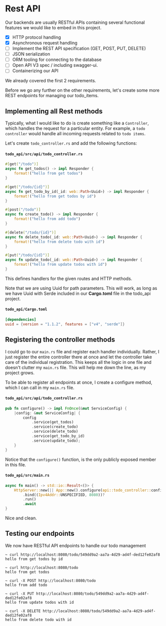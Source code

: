 # Rest API

Our backends are usually RESTful APIs containing several functional features we would like to embed in this project.

* [x] HTTP protocol handling
* [x] Asynchronous request handling
* [ ] Implement the REST API specification (GET, POST, PUT, DELETE)
* [ ] JSON serialization
* [ ] ORM tooling for connecting to the database
* [ ] Open API V3 spec / including swagger-ui.
* [ ] Containerizing our API

We already covered the first 2 requirements.

Before we go any further on the other requirements, let's create some more REST endpoints for managing our todo_items.

## Implementing all Rest methods
Typically, what I would like to do is create something like a `Controller`, which handles the request for a particular entity.
For example, a `todo controller` would handle all incoming requests related to `todo items`.

Let's create `todo_controller.rs` and add the following functions:

#### **`todo_api/src/api/todo_controller.rs`**
```rust
#[get("/todo")]
async fn get_todos() -> impl Responder {
    format!("hello from get todos")
}

#[get("/todo/{id}")]
async fn get_todo_by_id(_id: web::Path<Uuid>) -> impl Responder {
    format!("hello from get todos by id")
}

#[post("/todo")]
async fn create_todo() -> impl Responder {
    format!("hello from add todo")
}

#[delete("/todo/{id}")]
async fn delete_todo(_id: web::Path<Uuid>) -> impl Responder {
    format!("hello from delete todo with id")
}

#[put("/todo/{id}")]
async fn update_todo(_id: web::Path<Uuid>) -> impl Responder {
    format!("hello from update todos with id")
}
```

This defines handlers for the given routes and HTTP methods. 

Note that we are using Uuid for path parameters. This will work, as long as we have Uuid with Serde included in our **Cargo.toml** file in the todo_api project.

#### **`todo_api/Cargo.toml`**
```toml
[dependencies]
uuid = {version = "1.1.2", features = ["v4", "serde"]}
```


## Registering the controller methods
I could go to our `main.rs` file and register each handler individually. Rather, I just register the entire controller there at once and let the controller take care of the individual registration. This keeps all the logic in one file and doesn't clutter my `main.rs` file. This will help me down the line, as my project grows.

To be able to register all endpoints at once, I create a configure method, which I can call in my `main.rs` file.

#### **`todo_api/src/api/todo_controller.rs`**
```rust 
pub fn configure() -> impl FnOnce(&mut ServiceConfig) {
    |config: &mut ServiceConfig| {
        config
            .service(get_todos)
            .service(create_todo)
            .service(delete_todo)
            .service(get_todo_by_id)
            .service(update_todo);
    }
}
```
Notice that the `configure()` function, is the only publicly exposed member in this file.

#### **`todo_api/src/main.rs`**
```rust
async fn main() -> std::io::Result<()> {
    HttpServer::new(|| App::new().configure(api::todo_controller::configure()))
        .bind((Ipv4Addr::UNSPECIFIED, 8080))?
        .run()
        .await
}
```

Nice and clean.

## Testing our endpoints

We now have RESTful API endpoints to handle our todo management
```shell
~ curl http://localhost:8080/todo/549dd9a2-aa7a-4d29-ad4f-ded12fe02af8
hello from get todos by id

~ curl http://localhost:8080/todo
hello from get todos

~ curl -X POST http://localhost:8080/todo
hello from add todo

~ curl -X PUT http://localhost:8080/todo/549dd9a2-aa7a-4d29-ad4f-ded12fe02af8
hello from update todos with id

~ curl -X DELETE http://localhost:8080/todo/549dd9a2-aa7a-4d29-ad4f-ded12fe02af8
hello from delete todo with id
```
